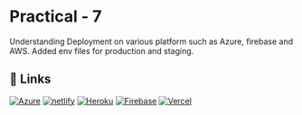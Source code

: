 # Practical - 7

Understanding Deployment on various platform such as Azure, firebase and AWS.
Added env files for production and staging.

## 🔗 Links

[![Azure](https://img.shields.io/badge/azure-blue?style=for-the-badge&logo=microsoft&logoColor=white)](https://practical-7-t1.azurewebsites.net/)
[![netlify](https://img.shields.io/badge/netlify-darkgreen?style=for-the-badge&logo=netlify&logoColor=white)](https://react-practical-7.netlify.app)
[![Heroku](https://img.shields.io/badge/Heroku-purple?style=for-the-badge&logo=Heroku&logoColor=white)](https://deployment-pract-7.herokuapp.com/)
[![Firebase](https://img.shields.io/badge/Firebase-yellow?style=for-the-badge&logo=Firebase&logoColor=white)](https://practical-7-ss.web.app/)
[![Vercel](https://img.shields.io/badge/Vercel-black?style=for-the-badge&logo=Vercel&logoColor=white)](https://deployment-prac-ss.vercel.app/)
